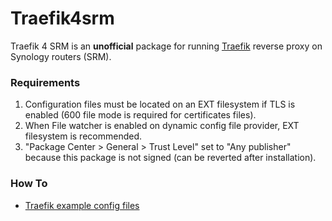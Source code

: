 # Traefik4srm

Traefik 4 SRM is an **unofficial** package for running [Traefik](https://github.com/traefik/traefik) reverse proxy on Synology routers (SRM).

### Requirements

1. Configuration files must be located on an EXT filesystem if TLS is enabled (600 file mode is required for certificates files).
2. When File watcher is enabled on dynamic config file provider, EXT filesystem is recommended.
3. "Package Center > General > Trust Level" set to "Any publisher" because this package is not signed (can be reverted after installation).

### How To

* [Traefik example config files](https://github.com/ogero/traefik4srm/blob/main/examples/README.md)